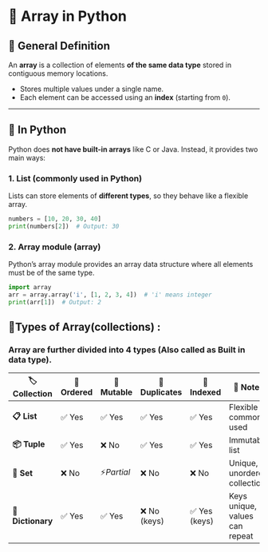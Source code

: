 # 📘 Array in Python

## 🔹 General Definition
An **array** is a collection of elements **of the same data type** stored in contiguous memory locations.  
- Stores multiple values under a single name.  
- Each element can be accessed using an **index** (starting from `0`).  

---

## 🔹 In Python

Python does **not have built-in arrays** like C or Java. Instead, it provides two main ways:

### **1. List (commonly used in Python)**
Lists can store elements of **different types**, so they behave like a flexible array.  

```python
numbers = [10, 20, 30, 40]
print(numbers[2])  # Output: 30
```
###  **2. Array module (array)**

Python’s array module provides an array data structure where all elements must be of the same type.

```Python
import array
arr = array.array('i', [1, 2, 3, 4])  # 'i' means integer
print(arr[1])  # Output: 2
```

## 🔹Types of Array(collections) :

### Array are further divided into 4 types (Also called as Built in data type).

| 🏷️ Collection | 📑 Ordered | 🔄 Mutable | 🔁 Duplicates | 🔢 Indexed | 📝 Notes |
|---------------|------------|------------|---------------|------------|----------|
| **📋 List**        | ✅ Yes | ✅ Yes | ✅ Yes | ✅ Yes | Flexible & commonly used |
| **📦 Tuple**       | ✅ Yes | ❌ No  | ✅ Yes | ✅ Yes | Immutable list |
| **🔗 Set**         | ❌ No  | ⚡*Partial* | ❌ No  | ❌ No  | Unique, unordered collection |
| **📖 Dictionary**  | ✅ Yes | ✅ Yes | ❌ No (keys) | ✅ Yes (keys) | Keys unique, values can repeat |

